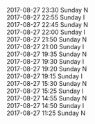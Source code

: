 2017-08-27 23:30 Sunday  N  
2017-08-27 22:55 Sunday  I  
2017-08-27 22:45 Sunday  N  
2017-08-27 22:00 Sunday  I  
2017-08-27 21:50 Sunday  N  
2017-08-27 21:00 Sunday  I  
2017-08-27 19:35 Sunday  N  
2017-08-27 19:30 Sunday  I  
2017-08-27 19:20 Sunday  N  
2017-08-27 19:15 Sunday  I  
2017-08-27 15:30 Sunday  N  
2017-08-27 15:25 Sunday  I  
2017-08-27 14:55 Sunday  N  
2017-08-27 14:50 Sunday  I  
2017-08-27 11:25 Sunday  N  
